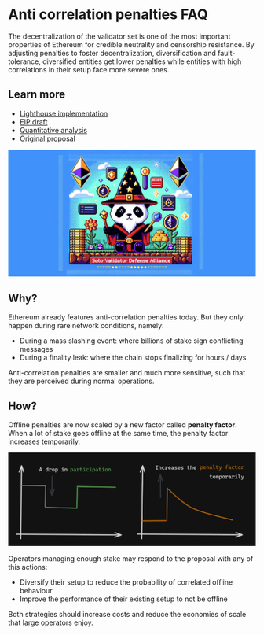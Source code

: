 # Anti correlation penalties FAQ

The decentralization of the validator set is one of the most important properties of Ethereum for credible neutrality and censorship resistance. By adjusting penalties to foster decentralization, diversification and fault-tolerance, diversified entities get lower penalties while entities with high correlations in their setup face more severe ones.

## Learn more

- [Lighthouse implementation](https://github.com/igorline/lighthouse/pull/1)
- [EIP draft](https://github.com/ethereum/EIPs/commit/42a8d6424d048724ec4d5a41ec9418cf50ec95d2)
- [Quantitative analysis](https://ethresear.ch/t/analysis-on-correlated-attestation-penalties/19244)
- [Original proposal](https://ethresear.ch/t/a-concrete-proposal-for-correlated-attester-penalties/19341)

![SVDA](./img/SVDA.jpg)

## Why?

Ethereum already features anti-correlation penalties today. But they only happen during rare network conditions, namely:
- During a mass slashing event: where billions of stake sign conflicting messages
- During a finality leak: where the chain stops finalizing for hours / days

Anti-correlation penalties are smaller and much more sensitive, such that they are perceived during normal operations.

## How?

Offline penalties are now scaled by a new factor called **penalty factor**. When a lot of stake goes offline at the same time, the penalty factor increases temporarily.

![penalty factor chart](./img/penalty_factor_chart.png)

Operators managing enough stake may respond to the proposal with any of this actions:
- Diversify their setup to reduce the probability of correlated offline behaviour
- Improve the performance of their existing setup to not be offline

Both strategies should increase costs and reduce the economies of scale that large operators enjoy.

